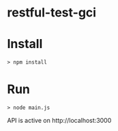 # restful-test-gci

# Install
    > npm install

# Run
    > node main.js

API is active on http://localhost:3000
   

